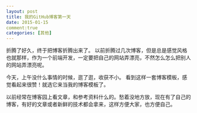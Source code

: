 ```yaml
---
layout: post
title: 我的GitHub博客第一天
date: 2015-01-15
comment:true
categories: [其他]
---
```


折腾了好久，终于把博客折腾出来了。
以前折腾过几次博客，但是总是感觉风格也就那样，作为一个前端开发，一定要把自己的网站弄漂亮，不然怎么怎么把别人的网站弄漂亮呢。

今天，上午没什么事情的时候，逛了逛，收获不小。
看到这样一套博客模板，感觉看起来很赞！就选它来当我的博客模板了。

以前经常在博客园上看文章，和参考资料什么的。愁着没地方放，现在有了自己的博客，有好的文章或者新鲜的技术都会拿来，这样方便大家，也方便自己。

